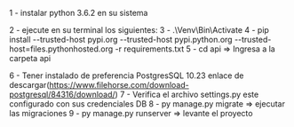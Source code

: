 1 - instalar python 3.6.2 en su sistema

2 - ejecute en su terminal los siguientes: 
3 - .\Venv\Bin\Activate
4 - pip install --trusted-host pypi.org --trusted-host pypi.python.org --trusted-host=files.pythonhosted.org -r requirements.txt
5 - cd api => Ingresa a la carpeta api

6 - Tener instalado de preferencia PostgresSQL 10.23 enlace de descargar(https://www.filehorse.com/download-postgresql/84316/download/)
7 - Verifica el archivo settings.py este configurado con sus credenciales DB
8 - py manage.py migrate => ejecutar las migraciones
9 - py manage.py runserver => levante el proyecto